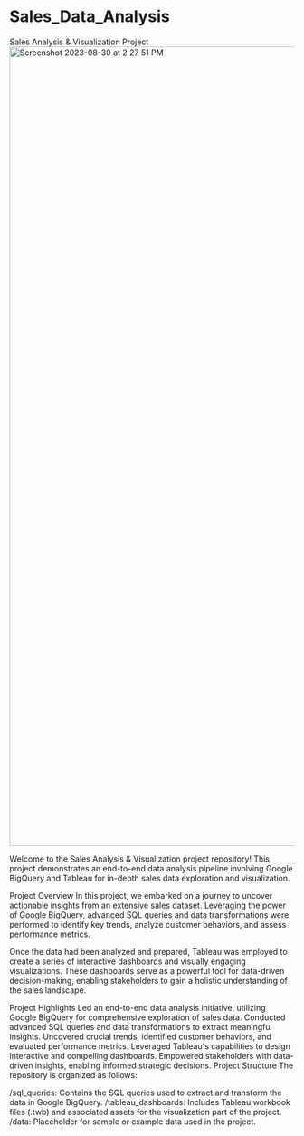 # Sales_Data_Analysis
Sales Analysis & Visualization Project
<img width="1412" alt="Screenshot 2023-08-30 at 2 27 51 PM" src="https://github.com/Hawu87/Sales_Data_Analysis/assets/117247847/3cb4931f-1937-45d3-af46-9d63d4a647c6">


Welcome to the Sales Analysis & Visualization project repository! This project demonstrates an end-to-end data analysis pipeline involving Google BigQuery and Tableau for in-depth sales data exploration and visualization.

Project Overview
In this project, we embarked on a journey to uncover actionable insights from an extensive sales dataset. Leveraging the power of Google BigQuery, advanced SQL queries and data transformations were performed to identify key trends, analyze customer behaviors, and assess performance metrics.

Once the data had been analyzed and prepared, Tableau was employed to create a series of interactive dashboards and visually engaging visualizations. These dashboards serve as a powerful tool for data-driven decision-making, enabling stakeholders to gain a holistic understanding of the sales landscape.

Project Highlights
Led an end-to-end data analysis initiative, utilizing Google BigQuery for comprehensive exploration of sales data.
Conducted advanced SQL queries and data transformations to extract meaningful insights.
Uncovered crucial trends, identified customer behaviors, and evaluated performance metrics.
Leveraged Tableau's capabilities to design interactive and compelling dashboards.
Empowered stakeholders with data-driven insights, enabling informed strategic decisions.
Project Structure
The repository is organized as follows:

/sql_queries: Contains the SQL queries used to extract and transform the data in Google BigQuery.
/tableau_dashboards: Includes Tableau workbook files (.twb) and associated assets for the visualization part of the project.
/data: Placeholder for sample or example data used in the project.

